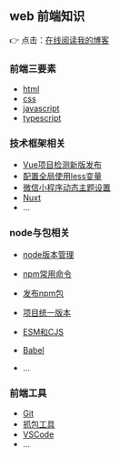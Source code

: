 ## web 前端知识

👉 点击：[在线阅读我的博客](https://org-xhh.github.io/xhh-blog/)

### 前端三要素

- [html](https://org-xhh.github.io/xhh-blog/web/html/html.html)
- [css](https://org-xhh.github.io/xhh-blog/web/css/css%E5%8D%95%E4%BD%8D%E5%92%8Cdpr.html)
- [javascript](https://org-xhh.github.io/xhh-blog/web/js/javascript%E5%BE%AA%E7%8E%AF%E6%96%B9%E6%B3%95.html)
- [typescript](https://org-xhh.github.io/xhh-blog/web/typescript/typescript.html)

### 技术框架相关

- [Vue项目检测新版发布](https://org-xhh.github.io/xhh-blog/technology/vue/%E6%A3%80%E6%B5%8B%E6%96%B0%E7%89%88%E5%8F%91%E5%B8%83.html)
- [配置全局使用less变量](https://org-xhh.github.io/xhh-blog/technology/packaging-tool/%E9%85%8D%E7%BD%AE%E5%85%A8%E5%B1%80%E4%BD%BF%E7%94%A8less%E5%8F%98%E9%87%8F.html)
- [微信小程序动态主题设置](https://org-xhh.github.io/xhh-blog/technology/miniprogram/%E5%8A%A8%E6%80%81%E4%B8%BB%E9%A2%98%E8%AE%BE%E7%BD%AE.html)
- [Nuxt](https://org-xhh.github.io/xhh-blog/technology/nuxt/nuxt.html)
- ...

### node与包相关

- [node版本管理](https://org-xhh.github.io/xhh-blog/nodejs/node%E7%89%88%E6%9C%AC%E7%AE%A1%E7%90%86.html)
- [npm常用命令](https://org-xhh.github.io/xhh-blog/nodejs/npm%E5%B8%B8%E7%94%A8%E5%91%BD%E4%BB%A4.html)
- [发布npm包](https://org-xhh.github.io/xhh-blog/nodejs/%E5%8F%91%E5%B8%83npm%E5%8C%85.html)
- [项目统一版本](https://org-xhh.github.io/xhh-blog/nodejs/%E9%A1%B9%E7%9B%AE%E7%BB%9F%E4%B8%80%E7%89%88%E6%9C%AC.html)
- [ESM和CJS](https://org-xhh.github.io/xhh-blog/nodejs/%E6%A8%A1%E5%9D%97%E5%8C%96%E6%96%B9%E6%A1%88.html)
- [Babel](https://org-xhh.github.io/xhh-blog/nodejs/babel.html)

- ...

### 前端工具

- [Git](https://org-xhh.github.io/xhh-blog/tool/git/git常用命令.html)
- [抓包工具](https://org-xhh.github.io/xhh-blog/tool/packet-capture/fiddler/fiddler.html)
- [VSCode](https://org-xhh.github.io/xhh-blog/tool/vscode/vscode插件.html)
- ...
